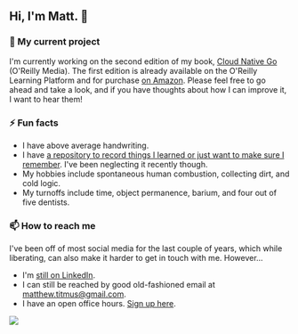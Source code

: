 ## Hi, I'm Matt. 👋

<!--
**clockworksoul/clockworksoul** is a ✨ _special_ ✨ repository because its `README.md` (this file) appears on your GitHub profile.

Here are some ideas to get you started:

- 🔭 I’m currently working on ...
- 🌱 I’m currently learning ...
- 👯 I’m looking to collaborate on ...
- 🤔 I’m looking for help with ...
- 💬 Ask me about ...
- 📫 How to reach me: ...
- 😄 Pronouns: ...
- ⚡ Fun fact: ...
-->

### 🔭 My current project

I'm currently working on the second edition of my book, [Cloud Native Go](https://learning.oreilly.com/library/view/cloud-native-go/9781492076322/) (O'Reilly Media). The first edition is already available on the O'Reilly Learning Platform and for purchase [on Amazon](https://smile.amazon.com/Cloud-Native-Go-Unreliable-Environments/dp/1492076333/ref=sr_1_5). Please feel free to go ahead and take a look, and if you have thoughts about how I can improve it, I want to hear them!

### ⚡ Fun facts

- I have above average handwriting.
- I have [a repository to record things I learned or just want to make sure I remember](https://github.com/clockworksoul/today-i-learned/blob/main/README.md). I've been neglecting it recently though.
- My hobbies include spontaneous human combustion, collecting dirt, and cold logic.
- My turnoffs include time, object permanence, barium, and four out of five dentists.

### 📫 How to reach me

I've been off of most social media for the last couple of years, which while liberating, can also make it harder to get in touch with me. However...

* I'm [still on LinkedIn](https://www.linkedin.com/in/matthew-titmus/).
* I can still be reached by good old-fashioned email at [matthew.titmus@gmail.com](mailto://matthew.titmus@gmail.com).
* I have an open office hours. [Sign up here](https://calendly.com/matthew-titmus).

![](https://komarev.com/ghpvc/?username=clockworksoul)
